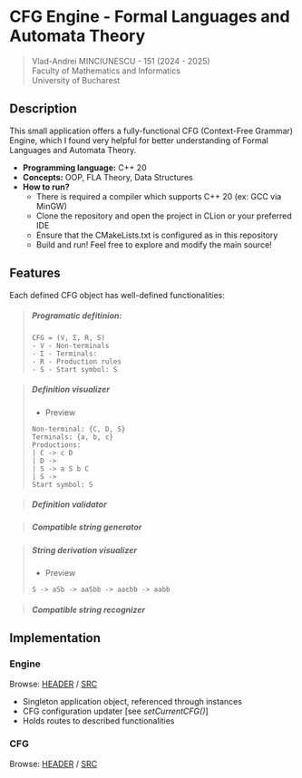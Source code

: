 # CFG Engine - Formal Languages and Automata Theory

> Vlad-Andrei MINCIUNESCU - 151 (2024 - 2025) <br>
> Faculty of Mathematics and Informatics <br>
> University of Bucharest

## Description


This small application offers a fully-functional CFG (Context-Free Grammar) Engine, which I found very helpful for better understanding of Formal Languages and Automata Theory.
- <b>Programming language:</b> C++ 20
- <b>Concepts:</b> OOP, FLA Theory, Data Structures
- <b>How to run?</b>
  - There is required a compiler which supports C++ 20 (ex: GCC via MinGW)
  - Clone the repository and open the project in CLion or your preferred IDE
  - Ensure that the CMakeLists.txt is configured as in this repository
  - Build and run! Feel free to explore and modify the main source!

## Features

Each defined CFG object has well-defined functionalities:

> ##### Programatic defitinion:
> ```
> CFG = (V, Σ, R, S)
> - V - Non-terminals
> - Σ - Terminals:
> - R - Production rules
> - S - Start symbol: S
> ```

> ##### Definition visualizer
> - Preview
> ```
> Non-terminal: {C, D, S}
> Terminals: {a, b, c}
> Productions:
> | C -> c D
> | D ->
> | S -> a S b C
> | S ->
> Start symbol: S
>  ```

> ##### Definition validator

> ##### Compatible string generator 

> ##### String derivation visualizer
> - Preview
> ```
> S -> aSb -> aaSbb -> aaεbb -> aabb
> ```

> ##### Compatible string recognizer

## Implementation

### Engine 

Browse: [HEADER](./include/Engine.h) / [SRC](./src/Engine.cpp)
- Singleton application object, referenced through instances
- CFG configuration updater [see <i>setCurrentCFG()</i>]
- Holds routes to described functionalities

### CFG

Browse: [HEADER](./include/CFG.h) / [SRC](./src/CFG.cpp) 
